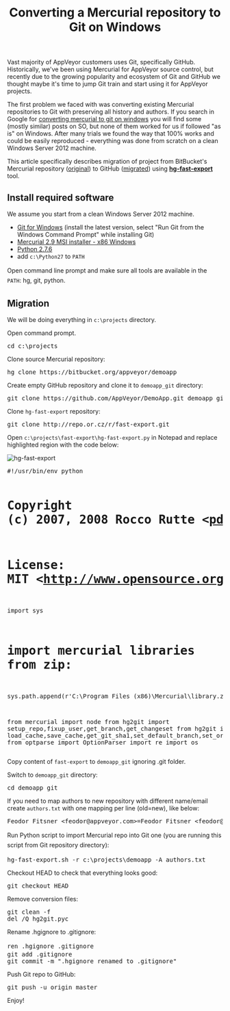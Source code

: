 ﻿---
layout: post
title: Converting a Mercurial repository to Git on Windows
---

Vast majority of AppVeyor customers uses Git, specifically GitHub. Historically, we've been using Mercurial for AppVeyor source control, but recently due to the growing popularity and ecosystem of Git and GitHub we thought maybe it's time to jump Git train and start using it for AppVeyor projects.

The first problem we faced with was converting existing Mercurial repositories to Git with preserving all history and authors. If you search in Google for <a href="https://www.google.ca/search?q=converting+mercurial+to+git+windows&amp;oq=converting+mercurial+to+git+windows">converting mercurial to git on windows</a> you will find some (mostly similar) posts on SO, but none of them worked for us if followed "as is" on Windows. After many trials we found the way that 100% works and could be easily reproduced - everything was done from scratch on a clean Windows Server 2012 machine.

This article specifically describes migration of project from BitBucket's Mercurial repository (<a href="https://bitbucket.org/appveyor/demoapp">original</a>) to GitHub (<a href="https://github.com/AppVeyor/DemoApp">migrated</a>) using <a href="http://repo.or.cz/w/fast-export.git"><strong>hg-fast-export</strong></a> tool.
<h2>Install required software</h2>
We assume you start from a clean Windows Server 2012 machine.
<ul>
	<li><a href="http://git-scm.com/">Git for Windows</a> (install the latest version, select "Run Git from the Windows Command Prompt" while installing Git)</li>
	<li><a href="http://mercurial.selenic.com/downloads/">Mercurial 2.9 MSI installer - x86 Windows</a></li>
	<li><a href="http://www.python.org/downloads/">Python 2.7.6</a></li>
	<li>add <code>c:\Python27</code> to <code>PATH</code></li>
</ul>
<span style="font-style:inherit;line-height:1.625;">Open command line prompt and make sure all tools are available in the <code>PATH</code>: </span>hg, git, python.
<h2>Migration</h2>
We will be doing everything in <code>c:\projects</code> directory.

Open command prompt.
<pre>cd c:\projects</pre>
Clone source Mercurial repository:
<pre>hg clone https://bitbucket.org/appveyor/demoapp</pre>
Create empty GitHub repository and clone it to <code>demoapp_git</code> directory:
<pre>git clone https://github.com/AppVeyor/DemoApp.git demoapp_git</pre>
Clone <code>hg-fast-export</code> repository:
<pre>git clone http://repo.or.cz/r/fast-export.git</pre>
Open <code>c:\projects\fast-export\hg-fast-export.py</code> in Notepad and replace highlighted region with the code below:

<img class="alignnone  wp-image-253" alt="hg-fast-export" src="/site/_posts/images/hg-to-git/hg-fast-export.png" />
<pre>#!/usr/bin/env python

# Copyright (c) 2007, 2008 Rocco Rutte &lt;pdmef@gmx.net&gt; and others.
# License: MIT &lt;http://www.opensource.org/licenses/mit-license.php&gt;

import sys

# import mercurial libraries from zip:
sys.path.append(r'C:\Program Files (x86)\Mercurial\library.zip')

from mercurial import node
from hg2git import setup_repo,fixup_user,get_branch,get_changeset
from hg2git import load_cache,save_cache,get_git_sha1,set_default_branch,set_origin_name
from optparse import OptionParser
import re
import os</pre>
Copy content of <code>fast-export</code> to <code>demoapp_git</code> ignoring .git folder.

Switch to <code>demoapp_git</code> directory:
<pre>cd demoapp_git</pre>
If you need to map authors to new repository with different name/email create <code>authors.txt</code> with one mapping per line (old=new), like below:
<pre>Feodor Fitsner &lt;feodor@appveyor.com&gt;=Feodor Fitsner &lt;feodor@fitsner.com&gt;</pre>
<span style="font-style:inherit;line-height:1.625;">Run Python script to import Mercurial repo into Git one (you are running this script from Git repository directory):</span>
<pre>hg-fast-export.sh -r c:\projects\demoapp -A authors.txt</pre>
Checkout HEAD to check that everything looks good:
<pre>git checkout HEAD</pre>
Remove conversion files:
<pre>git clean -f
del /Q hg2git.pyc</pre>
Rename .hgignore to .gitignore:
<pre><span style="font-style:inherit;line-height:1.625;">ren .hgignore .gitignore
</span>git add .gitignore
git commit -m ".hgignore renamed to .gitignore"</pre>
Push Git repo to GitHub:
<pre>git push -u origin master</pre>
Enjoy!